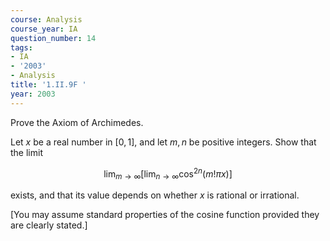 ```yaml
---
course: Analysis
course_year: IA
question_number: 14
tags:
- IA
- '2003'
- Analysis
title: '1.II.9F '
year: 2003
---
```



Prove the Axiom of Archimedes.

Let $x$ be a real number in $[0,1]$, and let $m, n$ be positive integers. Show that the limit

$$\lim _{m \rightarrow \infty}\left[\lim _{n \rightarrow \infty} \cos ^{2 n}(m ! \pi x)\right]$$

exists, and that its value depends on whether $x$ is rational or irrational.

[You may assume standard properties of the cosine function provided they are clearly stated.]
